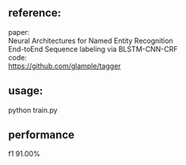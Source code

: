 ## reference:<br />

   paper:<br />
           Neural Architectures for Named Entity Recognition<br />
           End-toEnd Sequence labeling via BLSTM-CNN-CRF<br />
   code:<br />
           https://github.com/glample/tagger<br />
## usage:
   python train.py<br />

## performance

   f1 91.00%
